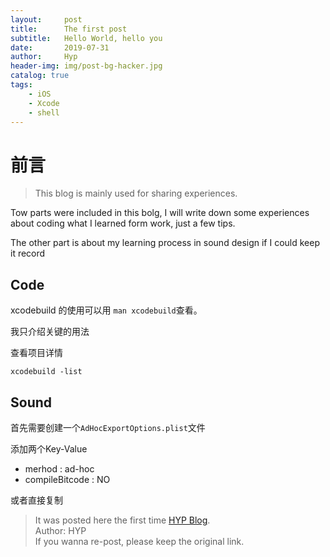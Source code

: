 ```yaml
---
layout:     post
title:      The first post
subtitle:   Hello World, hello you
date:       2019-07-31
author:     Hyp
header-img: img/post-bg-hacker.jpg
catalog: true
tags:
    - iOS
    - Xcode
    - shell
---
```



# 前言
> This blog is mainly used for sharing experiences. 

Tow parts were included in this bolg, I will write down some experiences about coding what I learned form work, just a few tips.

The other part is about my learning process in sound design if I could keep it record


## Code

xcodebuild 的使用可以用 `man xcodebuild`查看。

我只介绍关键的用法

查看项目详情

	xcodebuild -list

## Sound
首先需要创建一个`AdHocExportOptions.plist`文件

添加两个Key-Value

- merhod : ad-hoc
- compileBitcode : NO

或者直接复制




> It was posted here the first time [HYP Blog](https://yipinghan.github.io).</br>
> Author: HYP</br>
> If you wanna re-post, please keep the original link.</br>

